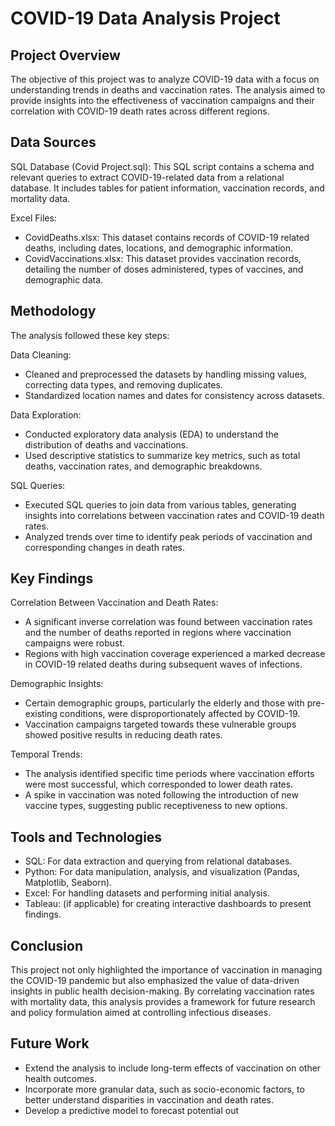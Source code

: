 # COVID-19 Data Analysis Project
## Project Overview
The objective of this project was to analyze COVID-19 data with a focus on understanding trends in deaths and vaccination rates. The analysis aimed to provide insights into the effectiveness of vaccination campaigns and their correlation with COVID-19 death rates across different regions.

## Data Sources
SQL Database (Covid Project.sql): This SQL script contains a schema and relevant queries to extract COVID-19-related data from a relational database. It includes tables for patient information, vaccination records, and mortality data.

Excel Files:
  * CovidDeaths.xlsx: This dataset contains records of COVID-19 related deaths, including dates, locations, and demographic information.
  * CovidVaccinations.xlsx: This dataset provides vaccination records, detailing the number of doses administered, types of vaccines, and demographic data.

## Methodology
The analysis followed these key steps:

Data Cleaning:
* Cleaned and preprocessed the datasets by handling missing values, correcting data types, and removing duplicates.
* Standardized location names and dates for consistency across datasets.

Data Exploration:
* Conducted exploratory data analysis (EDA) to understand the distribution of deaths and vaccinations.
* Used descriptive statistics to summarize key metrics, such as total deaths, vaccination rates, and demographic breakdowns.

SQL Queries:
* Executed SQL queries to join data from various tables, generating insights into correlations between vaccination rates and COVID-19 death rates.
* Analyzed trends over time to identify peak periods of vaccination and corresponding changes in death rates.

## Key Findings
Correlation Between Vaccination and Death Rates:

  * A significant inverse correlation was found between vaccination rates and the number of deaths reported in regions where vaccination campaigns were robust.
  * Regions with high vaccination coverage experienced a marked decrease in COVID-19 related deaths during subsequent waves of infections.

Demographic Insights:

* Certain demographic groups, particularly the elderly and those with pre-existing conditions, were disproportionately affected by COVID-19.
* Vaccination campaigns targeted towards these vulnerable groups showed positive results in reducing death rates.

Temporal Trends:

* The analysis identified specific time periods where vaccination efforts were most successful, which corresponded to lower death rates.
* A spike in vaccination was noted following the introduction of new vaccine types, suggesting public receptiveness to new options.

## Tools and Technologies
* SQL: For data extraction and querying from relational databases.
* Python: For data manipulation, analysis, and visualization (Pandas, Matplotlib, Seaborn).
* Excel: For handling datasets and performing initial analysis.
* Tableau: (if applicable) for creating interactive dashboards to present findings.

## Conclusion
This project not only highlighted the importance of vaccination in managing the COVID-19 pandemic but also emphasized the value of data-driven insights in public health decision-making. By correlating vaccination rates with mortality data, this analysis provides a framework for future research and policy formulation aimed at controlling infectious diseases.

## Future Work
* Extend the analysis to include long-term effects of vaccination on other health outcomes.
* Incorporate more granular data, such as socio-economic factors, to better understand disparities in vaccination and death rates.
* Develop a predictive model to forecast potential out

